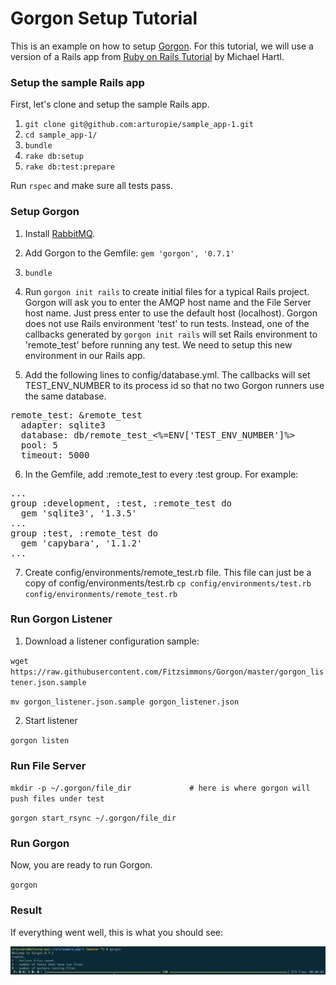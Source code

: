 # Gorgon Setup Tutorial

This is an example on how to setup [Gorgon](https://github.com/Fitzsimmons/Gorgon). For this tutorial, we will use a version of a Rails app from [Ruby on Rails Tutorial](https://www.railstutorial.org/) by Michael Hartl.

### Setup the sample Rails app

First, let's clone and setup the sample Rails app.

1. `git clone git@github.com:arturopie/sample_app-1.git`
1. `cd sample_app-1/`
1. `bundle`
1. `rake db:setup`
2. `rake db:test:prepare`

Run `rspec` and make sure all tests pass.


### Setup Gorgon

1. Install [RabbitMQ](https://www.rabbitmq.com/download.html).

2. Add Gorgon to the Gemfile: `gem 'gorgon', '0.7.1'`

3. `bundle`

4. Run `gorgon init rails` to create initial files for a typical Rails project. Gorgon will ask you to enter the AMQP host name and the File Server host name. Just press enter to use the default host (localhost). 
Gorgon does not use Rails environment 'test' to run tests. Instead, one of the callbacks generated by `gorgon init rails` will set Rails environment to 'remote_test' before running any test. We need to setup this new environment in our Rails app.

5. Add the following lines to config/database.yml. The callbacks will set TEST_ENV_NUMBER to its process id so that no two Gorgon runners use the same database.
<pre>
remote_test: &remote_test
  adapter: sqlite3
  database: db/remote_test_<%=ENV['TEST_ENV_NUMBER']%>
  pool: 5
  timeout: 5000
</pre>

6. In the Gemfile, add :remote_test to every :test group. For example:
<pre>
...
group :development, :test, :remote_test do
  gem 'sqlite3', '1.3.5'
...
group :test, :remote_test do
  gem 'capybara', '1.1.2'
...
</pre>


7. Create config/environments/remote_test.rb file. This file can just be a copy of config/environments/test.rb
`cp config/environments/test.rb config/environments/remote_test.rb`

### Run Gorgon Listener

1. Download a listener configuration sample:

 `wget https://raw.githubusercontent.com/Fitzsimmons/Gorgon/master/gorgon_listener.json.sample`
 
`mv gorgon_listener.json.sample gorgon_listener.json`

2. Start listener

`gorgon listen`

### Run File Server

`mkdir -p ~/.gorgon/file_dir             # here is where gorgon will push files under test`

`gorgon start_rsync ~/.gorgon/file_dir`


### Run Gorgon

Now, you are ready to run Gorgon. 

`gorgon`

### Result

If everything went well, this is what you should see:

![image](/gorgon-done-screenshot.png)

 